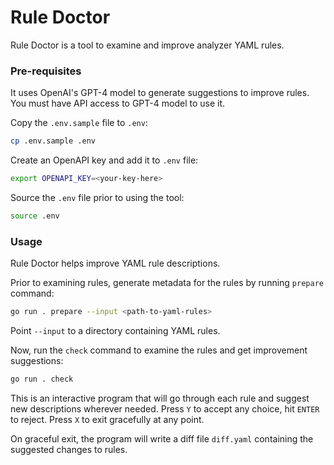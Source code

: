 # Rule Doctor

Rule Doctor is a tool to examine and improve analyzer YAML rules.

### Pre-requisites

It uses OpenAI's GPT-4 model to generate suggestions to improve rules. You must have API access to GPT-4 model to use it.

Copy the `.env.sample` file to `.env`:

```sh
cp .env.sample .env
```

Create an OpenAPI key and add it to `.env` file:

```sh
export OPENAPI_KEY=<your-key-here>
```

Source the `.env` file prior to using the tool:

```sh
source .env
```

### Usage

Rule Doctor helps improve YAML rule descriptions.

Prior to examining rules, generate metadata for the rules by running `prepare` command:

```sh
go run . prepare --input <path-to-yaml-rules>
```

Point `--input` to a directory containing YAML rules.

Now, run the `check` command to examine the rules and get improvement suggestions:

```sh
go run . check
```

This is an interactive program that will go through each rule and suggest new descriptions wherever needed. Press `Y` to accept any choice, hit `ENTER` to reject. Press `X` to exit gracefully at any point. 

On graceful exit, the program will write a diff file `diff.yaml` containing the suggested changes to rules.



